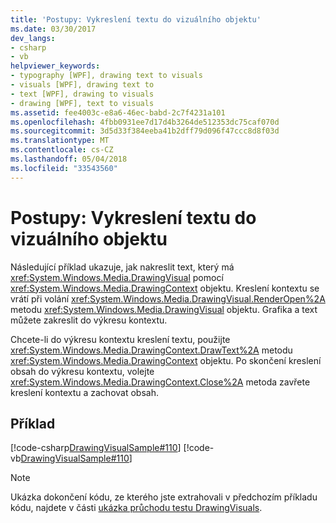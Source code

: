 ```yaml
---
title: 'Postupy: Vykreslení textu do vizuálního objektu'
ms.date: 03/30/2017
dev_langs:
- csharp
- vb
helpviewer_keywords:
- typography [WPF], drawing text to visuals
- visuals [WPF], drawing text to
- text [WPF], drawing to visuals
- drawing [WPF], text to visuals
ms.assetid: fee4003c-e8a6-46ec-babd-2c7f4231a101
ms.openlocfilehash: 4fbb0931ee7d17d4b3264de512353dc75caf070d
ms.sourcegitcommit: 3d5d33f384eeba41b2dff79d096f47ccc8d8f03d
ms.translationtype: MT
ms.contentlocale: cs-CZ
ms.lasthandoff: 05/04/2018
ms.locfileid: "33543560"
---
```

# <a name="how-to-draw-text-to-a-visual"></a>Postupy: Vykreslení textu do vizuálního objektu
Následující příklad ukazuje, jak nakreslit text, který má <xref:System.Windows.Media.DrawingVisual> pomocí <xref:System.Windows.Media.DrawingContext> objektu. Kreslení kontextu se vrátí při volání <xref:System.Windows.Media.DrawingVisual.RenderOpen%2A> metodu <xref:System.Windows.Media.DrawingVisual> objektu. Grafika a text můžete zakreslit do výkresu kontextu.  
  
 Chcete-li do výkresu kontextu kreslení textu, použijte <xref:System.Windows.Media.DrawingContext.DrawText%2A> metodu <xref:System.Windows.Media.DrawingContext> objektu. Po skončení kreslení obsah do výkresu kontextu, volejte <xref:System.Windows.Media.DrawingContext.Close%2A> metoda zavřete kreslení kontextu a zachovat obsah.  
  
## <a name="example"></a>Příklad  
 [!code-csharp[DrawingVisualSample#110](../../../../samples/snippets/csharp/VS_Snippets_Wpf/DrawingVisualSample/CSharp/Window1.xaml.cs#110)]
 [!code-vb[DrawingVisualSample#110](../../../../samples/snippets/visualbasic/VS_Snippets_Wpf/DrawingVisualSample/visualbasic/window1.xaml.vb#110)]  
  
> [!NOTE]
>  Ukázka dokončení kódu, ze kterého jste extrahovali v předchozím příkladu kódu, najdete v části [ukázka průchodu testu DrawingVisuals](http://go.microsoft.com/fwlink/?LinkID=159994).
